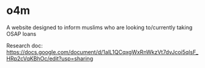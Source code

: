 # o4m
A website designed to inform muslims who are looking to/currently taking OSAP loans

Research doc: https://docs.google.com/document/d/1alL1QCqxgWxRnWkzVt7dvJcoi5qlsF_HRp2cVqKBhOc/edit?usp=sharing

